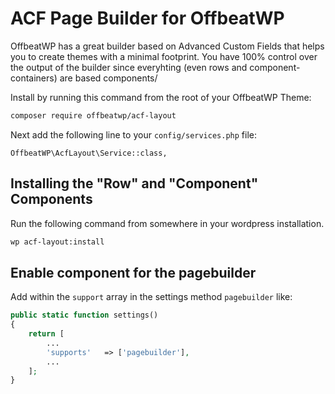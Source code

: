 # ACF Page Builder for OffbeatWP

OffbeatWP has a great builder based on Advanced Custom Fields that helps you to create themes with a minimal footprint. You have 100% control over the output of the builder since everyhting (even rows and component-containers) are based components/

Install by running this command from the root of your OffbeatWP Theme:

```bash
composer require offbeatwp/acf-layout
```

Next add the following line to your `config/services.php` file:

```
OffbeatWP\AcfLayout\Service::class,
```

## Installing the "Row" and "Component" Components

Run the following command from somewhere in your wordpress installation.

```bash
wp acf-layout:install
```

## Enable component for the pagebuilder

Add within the `support` array in the settings method `pagebuilder` like:

```php
public static function settings()
{
    return [
        ...
        'supports'   => ['pagebuilder'],
        ...
    ];
}
```

